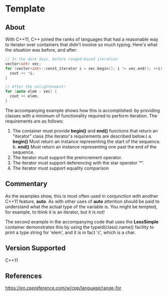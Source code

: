 # Template

## About

With C++11, C++ joined the ranks of languages that had a reasonable way to
iterator over containers that didn't involve so much typing. Here's what
the situation was before, and after:

```C++
// In the dark days, before ranged-based iteration
vector<int> vec;
for (vector<int>::const_iterator i = vec.begin(); i != vec.end(); ++i) {
  cout << *i;
}

// After the enlightenment!
for (auto elem : vec) {
  cout << elem;
}
```

The accompanying example shows how this is accomplished: by providing classes
with a minimum of functionality required to perform iteration. The requirements
are as follows:

1. The container must provide **begin()** and **end()** functions that return
   an "iterator" class (the iterator's requirements are described below.)
  a. **begin()** Must return an instance representing the start of the sequence.
  b. **end()** Must return an instance representing one past the end of the sequence.
2. The iterator must support the preincrement operator.
3. The iterator must support deferencing with the star operator '\*'.
4. The iterator must support equality comparison

## Commentary

As the examples show, this is most often used in conjunction with another C++11
feature, **auto**.  As with other uses of **auto** attention should be paid to
understand what the actual type of the variable is. You might be tempted, for
example, to think it is an iterator, but it is not!

The second example in the accompanying code that uses the **LessSimple**
container demonstrates this by using the typeid(class).name() facility to
print a type string for 'elem', and it is in fact 'c', which
is a char.

## Version Supported
C++11

## References
https://en.cppreference.com/w/cpp/language/range-for
